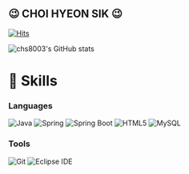 ## 😉 CHOI HYEON SIK 😉
[![Hits](https://hits.seeyoufarm.com/api/count/incr/badge.svg?url=https%3A%2F%2Fgithub.com%2Fchs8003&count_bg=%2357827C&title_bg=%23666533&icon=&icon_color=%23226163&title=hits&edge_flat=false)](https://hits.seeyoufarm.com)

![chs8003's GitHub stats](https://github-readme-stats.vercel.app/api?username=chs8003&show_icons=true&theme=transparent)

# 👋 Skills
### Languages
![Java](https://img.shields.io/badge/Java-FF7800.svg?&style=for-the-badge&logo=Java&logoColor=white)
![Spring](https://img.shields.io/badge/Spring-6DB33E.svg?&style=for-the-badge&logo=Spring&logoColor=white)
![Spring Boot](https://img.shields.io/badge/SpringBoot-6DB33F.svg?&style=for-the-badge&logo=Spring&logoColor=white)
![HTML5](https://img.shields.io/badge/HTML5-E34F26.svg?&style=for-the-badge&logo=HTML5&logoColor=white)
![MySQL](https://img.shields.io/badge/MySQL-4479A1.svg?&style=for-the-badge&logo=MySQL&logoColor=white)
### Tools
![Git](https://img.shields.io/badge/Git-F05032.svg?&style=for-the-badge&logo=Git&logoColor=white)
![Eclipse IDE](https://img.shields.io/badge/Eclipse%20IDE-A6A999.svg?&style=for-the-badge&logo=Eclipse%20IDE&logoColor=white)

<!--
**chs8003/chs8003** is a ✨ _special_ ✨ repository because its `README.md` (this file) appears on your GitHub profile.

Here are some ideas to get you started:

- 🔭 I’m currently working on ...
- 🌱 I’m currently learning ...
- 👯 I’m looking to collaborate on ...
- 🤔 I’m looking for help with ...
- 💬 Ask me about ...
- 📫 How to reach me: ...
- 😄 Pronouns: ...
- ⚡ Fun fact: ...
-->
